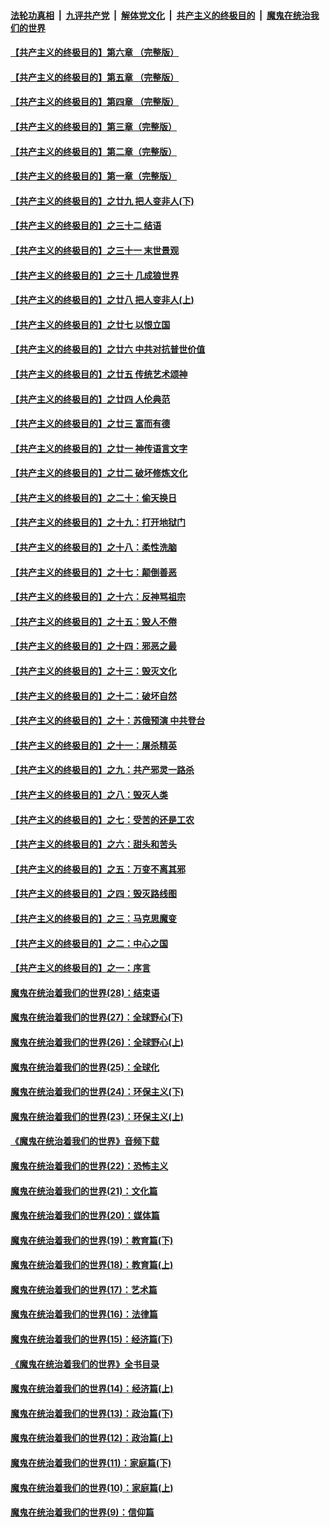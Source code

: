 ####  [法轮功真相](../../../../basic/blob/master/README.md?t=06210702) &nbsp;|&nbsp; [九评共产党](../../../../9ping.md/blob/master/README.md?t=06210702) &nbsp;|&nbsp; [解体党文化](../../../../jtdwh.md/blob/master/README.md?t=06210702)  &nbsp;|&nbsp; [共产主义的终极目的](../../../../gczydzjmd.md/blob/master/README.md?t=06210702) &nbsp;|&nbsp; [魔鬼在统治我们的世界](../../../../mgztzwmdsj.md/blob/master/README.md?t=06210702) 

#### [【共产主义的终极目的】第六章 （完整版）](../pages/nsc422/n11428913.md?t=06210702) 

#### [【共产主义的终极目的】第五章 （完整版）](../pages/nsc422/n11428912.md?t=06210702) 

#### [【共产主义的终极目的】第四章 （完整版）](../pages/nsc422/n11428907.md?t=06210702) 

#### [【共产主义的终极目的】第三章（完整版）](../pages/nsc422/n11428848.md?t=06210702) 

#### [【共产主义的终极目的】第二章（完整版）](../pages/nsc422/n11428831.md?t=06210702) 

#### [【共产主义的终极目的】第一章（完整版）](../pages/nsc422/n11417651.md?t=06210702) 

#### [【共产主义的终极目的】之廿九 把人变非人(下)](../pages/nsc422/n11344140.md?t=06210702) 

#### [【共产主义的终极目的】之三十二 结语](../pages/nsc422/n11360535.md?t=06210702) 

#### [【共产主义的终极目的】之三十一 末世景观](../pages/nsc422/n11351129.md?t=06210702) 

#### [【共产主义的终极目的】之三十 几成狼世界](../pages/nsc422/n11348280.md?t=06210702) 

#### [【共产主义的终极目的】之廿八 把人变非人(上)](../pages/nsc422/n11340492.md?t=06210702) 

#### [【共产主义的终极目的】之廿七 以恨立国](../pages/nsc422/n11336944.md?t=06210702) 

#### [【共产主义的终极目的】之廿六 中共对抗普世价值](../pages/nsc422/n11324785.md?t=06210702) 

#### [【共产主义的终极目的】之廿五 传统艺术颂神](../pages/nsc422/n11296396.md?t=06210702) 

#### [【共产主义的终极目的】之廿四 人伦典范](../pages/nsc422/n11296397.md?t=06210702) 

#### [【共产主义的终极目的】之廿三 富而有德](../pages/nsc422/n11283598.md?t=06210702) 

#### [【共产主义的终极目的】之廿一 神传语言文字](../pages/nsc422/n11263265.md?t=06210702) 

#### [【共产主义的终极目的】之廿二 破坏修炼文化](../pages/nsc422/n11245728.md?t=06210702) 

#### [【共产主义的终极目的】之二十：偷天换日](../pages/nsc422/n11238846.md?t=06210702) 

#### [【共产主义的终极目的】之十九：打开地狱门](../pages/nsc422/n11206376.md?t=06210702) 

#### [【共产主义的终极目的】之十八：柔性洗脑](../pages/nsc422/n11199994.md?t=06210702) 

#### [【共产主义的终极目的】之十七：颠倒善恶](../pages/nsc422/n11179782.md?t=06210702) 

#### [【共产主义的终极目的】之十六：反神骂祖宗](../pages/nsc422/n11166798.md?t=06210702) 

#### [【共产主义的终极目的】之十五：毁人不倦](../pages/nsc422/n11166792.md?t=06210702) 

#### [【共产主义的终极目的】之十四：邪恶之最](../pages/nsc422/n11150249.md?t=06210702) 

#### [【共产主义的终极目的】之十三：毁灭文化](../pages/nsc422/n11135227.md?t=06210702) 

#### [【共产主义的终极目的】之十二：破坏自然](../pages/nsc422/n11135214.md?t=06210702) 

#### [【共产主义的终极目的】之十：苏俄预演 中共登台](../pages/nsc422/n11118424.md?t=06210702) 

#### [【共产主义的终极目的】之十一：屠杀精英](../pages/nsc422/n11118442.md?t=06210702) 

#### [【共产主义的终极目的】之九：共产邪灵一路杀](../pages/nsc422/n11114139.md?t=06210702) 

#### [【共产主义的终极目的】之八：毁灭人类](../pages/nsc422/n11108503.md?t=06210702) 

#### [【共产主义的终极目的】之七：受苦的还是工农](../pages/nsc422/n11101809.md?t=06210702) 

#### [【共产主义的终极目的】之六：甜头和苦头](../pages/nsc422/n11096971.md?t=06210702) 

#### [【共产主义的终极目的】之五：万变不离其邪](../pages/nsc422/n11091285.md?t=06210702) 

#### [【共产主义的终极目的】之四：毁灭路线图](../pages/nsc422/n11086284.md?t=06210702) 

#### [【共产主义的终极目的】之三：马克思魔变](../pages/nsc422/n11061941.md?t=06210702) 

#### [【共产主义的终极目的】之二：中心之国](../pages/nsc422/n11047728.md?t=06210702) 

#### [【共产主义的终极目的】之一：序言](../pages/nsc422/n11086077.md?t=06210702) 

#### [魔鬼在统治着我们的世界(28)：结束语](../pages/nsc422/n10936246.md?t=06210702) 

#### [魔鬼在统治着我们的世界(27)：全球野心(下)](../pages/nsc422/n10928319.md?t=06210702) 

#### [魔鬼在统治着我们的世界(26)：全球野心(上)](../pages/nsc422/n10900318.md?t=06210702) 

#### [魔鬼在统治着我们的世界(25)：全球化](../pages/nsc422/n10788205.md?t=06210702) 

#### [魔鬼在统治着我们的世界(24)：环保主义(下)](../pages/nsc422/n10695307.md?t=06210702) 

#### [魔鬼在统治着我们的世界(23)：环保主义(上)](../pages/nsc422/n10688613.md?t=06210702) 

#### [《魔鬼在统治着我们的世界》音频下载](../pages/nsc422/n10635553.md?t=06210702) 

#### [魔鬼在统治着我们的世界(22)：恐怖主义](../pages/nsc422/n10614727.md?t=06210702) 

#### [魔鬼在统治着我们的世界(21)：文化篇](../pages/nsc422/n10597706.md?t=06210702) 

#### [魔鬼在统治着我们的世界(20)：媒体篇](../pages/nsc422/n10586579.md?t=06210702) 

#### [魔鬼在统治着我们的世界(19)：教育篇(下)](../pages/nsc422/n10564808.md?t=06210702) 

#### [魔鬼在统治着我们的世界(18)：教育篇(上)](../pages/nsc422/n10526970.md?t=06210702) 

#### [魔鬼在统治着我们的世界(17)：艺术篇](../pages/nsc422/n10499093.md?t=06210702) 

#### [魔鬼在统治着我们的世界(16)：法律篇](../pages/nsc422/n10485969.md?t=06210702) 

#### [魔鬼在统治着我们的世界(15)：经济篇(下)](../pages/nsc422/n10469975.md?t=06210702) 

#### [《魔鬼在统治着我们的世界》全书目录](../pages/nsc422/n10464261.md?t=06210702) 

#### [魔鬼在统治着我们的世界(14)：经济篇(上)](../pages/nsc422/n10457370.md?t=06210702) 

#### [魔鬼在统治着我们的世界(13)：政治篇(下)](../pages/nsc422/n10448270.md?t=06210702) 

#### [魔鬼在统治着我们的世界(12)：政治篇(上)](../pages/nsc422/n10444576.md?t=06210702) 

#### [魔鬼在统治着我们的世界(11)：家庭篇(下)](../pages/nsc422/n10440961.md?t=06210702) 

#### [魔鬼在统治着我们的世界(10)：家庭篇(上)](../pages/nsc422/n10435448.md?t=06210702) 

#### [魔鬼在统治着我们的世界(9)：信仰篇](../pages/nsc422/n10432159.md?t=06210702) 

